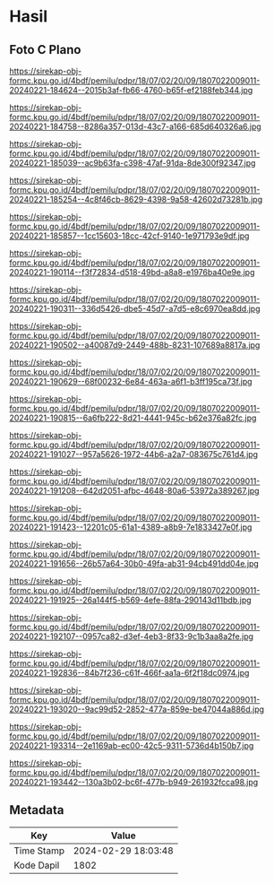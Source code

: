 # Hasil

## Foto C Plano

https://sirekap-obj-formc.kpu.go.id/4bdf/pemilu/pdpr/18/07/02/20/09/1807022009011-20240221-184624--2015b3af-fb66-4760-b65f-ef2188feb344.jpg

https://sirekap-obj-formc.kpu.go.id/4bdf/pemilu/pdpr/18/07/02/20/09/1807022009011-20240221-184758--8286a357-013d-43c7-a166-685d640326a6.jpg

https://sirekap-obj-formc.kpu.go.id/4bdf/pemilu/pdpr/18/07/02/20/09/1807022009011-20240221-185039--ac9b63fa-c398-47af-91da-8de300f92347.jpg

https://sirekap-obj-formc.kpu.go.id/4bdf/pemilu/pdpr/18/07/02/20/09/1807022009011-20240221-185254--4c8f46cb-8629-4398-9a58-42602d73281b.jpg

https://sirekap-obj-formc.kpu.go.id/4bdf/pemilu/pdpr/18/07/02/20/09/1807022009011-20240221-185857--1cc15603-18cc-42cf-9140-1e971793e9df.jpg

https://sirekap-obj-formc.kpu.go.id/4bdf/pemilu/pdpr/18/07/02/20/09/1807022009011-20240221-190114--f3f72834-d518-49bd-a8a8-e1976ba40e9e.jpg

https://sirekap-obj-formc.kpu.go.id/4bdf/pemilu/pdpr/18/07/02/20/09/1807022009011-20240221-190311--336d5426-dbe5-45d7-a7d5-e8c6970ea8dd.jpg

https://sirekap-obj-formc.kpu.go.id/4bdf/pemilu/pdpr/18/07/02/20/09/1807022009011-20240221-190502--a40087d9-2449-488b-8231-107689a8817a.jpg

https://sirekap-obj-formc.kpu.go.id/4bdf/pemilu/pdpr/18/07/02/20/09/1807022009011-20240221-190629--68f00232-6e84-463a-a6f1-b3ff195ca73f.jpg

https://sirekap-obj-formc.kpu.go.id/4bdf/pemilu/pdpr/18/07/02/20/09/1807022009011-20240221-190815--6a6fb222-8d21-4441-945c-b62e376a82fc.jpg

https://sirekap-obj-formc.kpu.go.id/4bdf/pemilu/pdpr/18/07/02/20/09/1807022009011-20240221-191027--957a5626-1972-44b6-a2a7-083675c761d4.jpg

https://sirekap-obj-formc.kpu.go.id/4bdf/pemilu/pdpr/18/07/02/20/09/1807022009011-20240221-191208--642d2051-afbc-4648-80a6-53972a389267.jpg

https://sirekap-obj-formc.kpu.go.id/4bdf/pemilu/pdpr/18/07/02/20/09/1807022009011-20240221-191423--12201c05-61a1-4389-a8b9-7e1833427e0f.jpg

https://sirekap-obj-formc.kpu.go.id/4bdf/pemilu/pdpr/18/07/02/20/09/1807022009011-20240221-191656--26b57a64-30b0-49fa-ab31-94cb491dd04e.jpg

https://sirekap-obj-formc.kpu.go.id/4bdf/pemilu/pdpr/18/07/02/20/09/1807022009011-20240221-191925--26a144f5-b569-4efe-88fa-290143d11bdb.jpg

https://sirekap-obj-formc.kpu.go.id/4bdf/pemilu/pdpr/18/07/02/20/09/1807022009011-20240221-192107--0957ca82-d3ef-4eb3-8f33-9c1b3aa8a2fe.jpg

https://sirekap-obj-formc.kpu.go.id/4bdf/pemilu/pdpr/18/07/02/20/09/1807022009011-20240221-192836--84b7f236-c61f-466f-aa1a-6f2f18dc0974.jpg

https://sirekap-obj-formc.kpu.go.id/4bdf/pemilu/pdpr/18/07/02/20/09/1807022009011-20240221-193020--9ac99d52-2852-477a-859e-be47044a886d.jpg

https://sirekap-obj-formc.kpu.go.id/4bdf/pemilu/pdpr/18/07/02/20/09/1807022009011-20240221-193314--2e1169ab-ec00-42c5-9311-5736d4b150b7.jpg

https://sirekap-obj-formc.kpu.go.id/4bdf/pemilu/pdpr/18/07/02/20/09/1807022009011-20240221-193442--130a3b02-bc6f-477b-b949-261932fcca98.jpg


## Metadata

| Key        | Value               |
| ---------- | ------------------- |
| Time Stamp | 2024-02-29 18:03:48 |
| Kode Dapil | 1802                |



